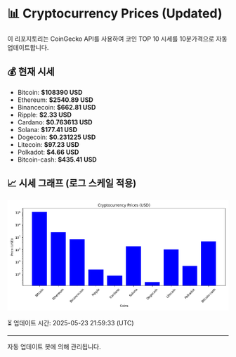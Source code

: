 
# 📊 Cryptocurrency Prices (Updated)

이 리포지토리는 CoinGecko API를 사용하여 코인 TOP 10 시세를 10분가격으로 자동 업데이트합니다.

## 💰 현재 시세
- Bitcoin: **$108390 USD**
- Ethereum: **$2540.89 USD**
- Binancecoin: **$662.81 USD**
- Ripple: **$2.33 USD**
- Cardano: **$0.763613 USD**
- Solana: **$177.41 USD**
- Dogecoin: **$0.231225 USD**
- Litecoin: **$97.23 USD**
- Polkadot: **$4.66 USD**
- Bitcoin-cash: **$435.41 USD**

## 📈 시세 그래프 (로그 스케일 적용)
![Crypto Prices](crypto_prices.png)

⏳ 업데이트 시간: 2025-05-23 21:59:33 (UTC)

---
자동 업데이트 봇에 의해 관리됩니다.
